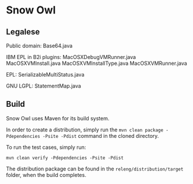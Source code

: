 # Snow Owl

## Legalese

Public domain:
Base64.java

IBM EPL in B2i plugins:
MacOSXDebugVMRunner.java
MacOSXVMInstall.java
MacOSXVMInstallType.java
MacOSXVMRunner.java

EPL:
SerializableMultiStatus.java

GNU LGPL:
StatementMap.java

## Build

Snow Owl uses Maven for its build system.

In order to create a distribution, simply run the `mvn clean package -Pdependencies -Psite -Pdist` command in the cloned directory.

To run the test cases, simply run:

    mvn clean verify -Pdependencies -Psite -Pdist

The distribution package can be found in the `releng/distribution/target` folder, when the build completes.
